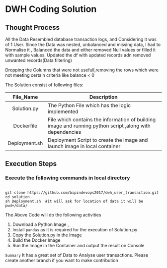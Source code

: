 # DWH Coding Solution

## Thought Process

All the Data Resembled database transaction logs, and Considering it was of 1 User.
Since the Data was nested, unbalanced and missing data, I had to Normalise it , Balanced the data and either removed 
Null values or filled it with sample values.
Updated the df with updated records adn removed unwanted records(Data filtering)

Dropping the Columns that were not usefull,removing the rows which were not meeting certain criteria like balance < 0


The Solution consist of following files:

|   File_Name   | Description                                                                                    |
|:-------------:|------------------------------------------------------------------------------------------------|
|  Solution.py  | The Python File which has the logic implemented                                                |
|  Dockerfile   | File which contains the information of building image and running python script ,along with dependencies |
| Deployment.sh | Deployment Script to create the image and launch image in local container                              |

## Execution Steps

### Execute the following commands in local directory
```

git clone https://github.com/bipindevops2017/dwh_user_transaction.git
cd solution
sh Deployment.sh  #it will ask for location of data it will be pwd+/data/
````

The Above Code will do the following activities

1. Download a Python Image ,
2. Install `pandas` as it is required for the execution of Solution.py
3. Copy the Solution.py in the Image
4. Build the Docker Image
5. Run the Image in the Container and output the result on Console

`Summary`
It has a great set of Data to Analyse  user transactions.
Please create another branch if you want to make contribution
